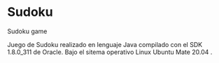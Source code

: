 # Sudoku
Sudoku game

Juego de Sudoku realizado en lenguaje Java compilado con el SDK 1.8.0_311 de Oracle.
Bajo el sitema operativo Linux Ubuntu Mate 20.04 .
